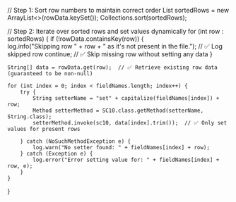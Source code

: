 // Step 1: Sort row numbers to maintain correct order
List<Integer> sortedRows = new ArrayList<>(rowData.keySet());
Collections.sort(sortedRows);

// Step 2: Iterate over sorted rows and set values dynamically
for (int row : sortedRows) {
    if (!rowData.containsKey(row)) {  
        log.info("Skipping row " + row + " as it's not present in the file.");  // ✅ Log skipped row
        continue;  // ✅ Skip missing row without setting any data
    }

    String[] data = rowData.get(row);  // ✅ Retrieve existing row data (guaranteed to be non-null)

    for (int index = 0; index < fieldNames.length; index++) {
        try {
            String setterName = "set" + capitalize(fieldNames[index]) + row;
            Method setterMethod = SC10.class.getMethod(setterName, String.class);
            setterMethod.invoke(sc10, data[index].trim());  // ✅ Only set values for present rows

        } catch (NoSuchMethodException e) {
            log.warn("No setter found: " + fieldNames[index] + row);
        } catch (Exception e) {
            log.error("Error setting value for: " + fieldNames[index] + row, e);
        }
    }
}
